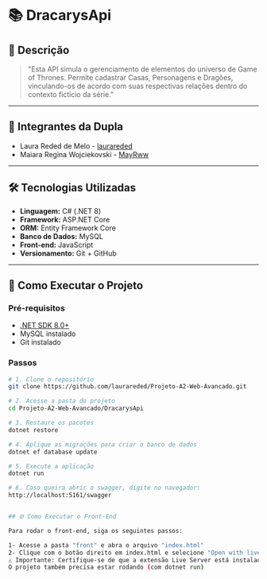 # 📚 DracarysApi


## 🧾 Descrição

> "Esta API simula o gerenciamento de elementos do universo de Game of Thrones. Permite cadastrar Casas, Personagens e Dragões, vinculando-os de acordo com suas respectivas relações dentro do contexto fictício da série."

---

## 👥 Integrantes da Dupla

- Laura Reded de Melo - [laurareded](https://github.com/laurareded)
- Maiara Regina Wojciekovski - [MayRww](https://github.com/MayRww)

---

## 🛠️ Tecnologias Utilizadas

- **Linguagem:** C# (.NET 8)
- **Framework:** ASP.NET Core
- **ORM:** Entity Framework Core
- **Banco de Dados:** MySQL
- **Front-end:** JavaScript
- **Versionamento:** Git + GitHub

---

## 🚀 Como Executar o Projeto

### Pré-requisitos

- [.NET SDK 8.0+](https://dotnet.microsoft.com/en-us/download)
- MySQL instalado
- Git instalado

### Passos

```bash
# 1. Clone o repositório
git clone https://github.com/laurareded/Projeto-A2-Web-Avancado.git

# 2. Acesse a pasta do projeto
cd Projeto-A2-Web-Avancado/DracarysApi

# 3. Restaure os pacotes
dotnet restore

# 4. Aplique as migrações para criar o banco de dados
dotnet ef database update

# 5. Execute a aplicação 
dotnet run

# 6. Caso queira abrir o swagger, digite no navegador:
http://localhost:5161/swagger


## 🌐 Como Executar o Front-End

Para rodar o front-end, siga os seguintes passos:

1- Acesse a pasta "front" e abra o arquivo "index.html"
2- Clique com o botão direito em index.html e selecione "Open with live server"
⚠️ Importante: Certifique-se de que a extensão Live Server está instalada e ativada no VS Code.
O projeto também precisa estar rodando (com dotnet run)







